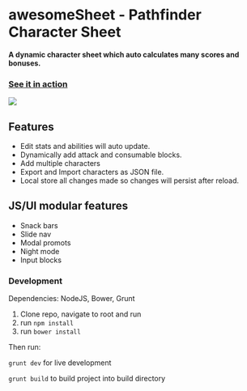 # awesomeSheet - Pathfinder Character Sheet
**A dynamic character sheet which auto calculates many scores and bonuses.**
### [See it in action](http://zombiefox.github.io/awesomeSheet/)

[<img src="https://github.com/zombieFox/awesomeSheet/raw/master/screenshots/demo.gif">](http://zombiefox.github.io/awesomeSheet/)

## Features
- Edit stats and abilities will auto update.
- Dynamically add attack and consumable blocks.
- Add multiple characters
- Export and Import characters as JSON file.
- Local store all changes made so changes will persist after reload.

## JS/UI modular features
- Snack bars
- Slide nav
- Modal promots
- Night mode
- Input blocks

### Development

Dependencies:
NodeJS, Bower, Grunt

1. Clone repo, navigate to root and run
2. run `npm install`
3. run `bower install`

Then run:

`grunt dev` for live development

`grunt build` to build project into build directory 
